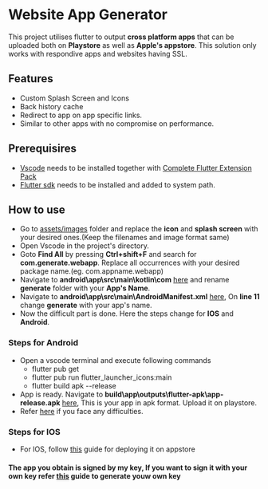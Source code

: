 # Website App Generator

This project utilises flutter to output **cross platform apps** that can be uploaded both on **Playstore** as well as **Apple's appstore**. This solution only works with respondive apps and websites having SSL.

## Features

* Custom Splash Screen and Icons
* Back history cache
* Redirect to app on app specific links.
* Similar to other apps with no compromise on performance.

## Prerequisires

* [Vscode](https://code.visualstudio.com/download) needs to be installed together with [Complete Flutter Extension Pack](https://marketplace.visualstudio.com/items?itemName=GulajavaMinistudio.complete-flutter-extension-pack)
* [Flutter sdk](https://flutter.dev/docs/get-started/install) needs to be installed and added to system path.

## How to use

* Go to [assets/images](./assets/images/) folder and replace the **icon** and **splash screen** with your desired ones.(Keep the filenames and image format same)
* Open Vscode in the project's directory.
* Goto **Find All** by pressing **Ctrl+shift+F** and search for **com.generate.webapp**. Replace all occurrences with your desired package name.(eg. com.appname.webapp)
* Navigate to **android\app\src\main\kotlin\com** [here](./android/app/src/main/kotlin/com/) and rename **generate** folder with your **App's Name**.
* Navigate to **android\app\src\main\AndroidManifest.xml** [here](./android/app/src/main/AndroidManifest.xml), On **line 11** change **generate** with your app's name.
* Now the difficult part is done. Here the steps change for **IOS** and **Android**.

### **Steps for Android**

* Open a vscode terminal and execute following commands
  * flutter pub get
  * flutter pub run flutter_launcher_icons:main
  * flutter build apk --release
* App is ready. Navigate to **build\app\outputs\flutter-apk\app-release.apk** [here](./build/app/outputs/flutter-apk/app-release.apk), This is your app in apk format. Upload it on playstore.
* Refer [here](https://flutter.dev/docs/deployment/android) if you face any difficulties.

### **Steps for IOS**

* For IOS, follow [this](https://flutter.dev/docs/deployment/ios) guide for deploying it on appstore

#### The app you obtain is signed by my key, If you want to sign it with your own key refer [this](https://flutter.dev/docs/deployment/android) guide to generate youw own key
